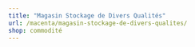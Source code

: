 ```yaml
---
title: "Magasin Stockage de Divers Qualités"
url: /macenta/magasin-stockage-de-divers-qualites/
shop: commodité
---
```

